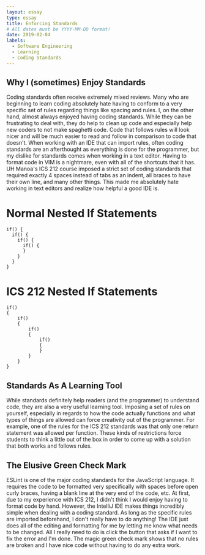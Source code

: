 ```yaml
---
layout: essay
type: essay
title: Enforcing Standards
# All dates must be YYYY-MM-DD format!
date: 2019-02-04
labels:
  - Software Engineering
  - Learning
  - Coding Standards
---
```


## Why I (sometimes) Enjoy Standards
Coding standards often receive extremely mixed reviews. Many who are beginning to learn coding absolutely hate having to conform to a very specific set of rules regarding things like spacing and rules. I, on the other hand, almost always enjoyed having coding standards. While they can be frustrating to deal with, they do help to clean up code and especially help new coders to not make spaghetti code. Code that follows rules will look nicer and will be much easier to read and follow in comparison to code that doesn't. When working with an IDE that can import rules, often coding standards are an afterthought as everything is done for the programmer, but my dislike for standards comes when working in a text editor. Having to format code in VIM is a nightmare, even with all of the shortcuts that it has. UH Manoa's ICS 212 course imposed a strict set of coding standards that required exactly 4 spaces instead of tabs as an indent, all braces to have their own line, and many other things. This made me absolutely hate working in text editors and realize how helpful a good IDE is.

# Normal Nested If Statements
```
if() {
  if() {
    if() {
      if() {
      }
    }
  }
}
```
# ICS 212 Nested If Statements
```
if()
{
    if()
    {
        if()
        {
            if()
            {
            }
        }
    }
}
```


## Standards As A Learning Tool
While standards definitely help readers (and the programmer) to understand code, they are also a very useful learning tool. Imposing a set of rules on yourself, especially in regards to how the code actually functions and what types of things are allowed can force creativity out of the programmer. For example, one of the rules for the ICS 212 standards was that only one return statement was allowed per function. These kinds of restrictions force students to think a little out of the box in order to come up with a solution that both works and follows rules.

## The Elusive Green Check Mark
ESLint is one of the major coding standards for the JavaScript language. It requires the code to be formatted very specifically with spaces before open curly braces, having a blank line at the very end of the code, etc. At first, due to my experience with ICS 212, I didn't think I would enjoy having to format code by hand. However, the IntelliJ IDE makes things incredibly simple when dealing with a coding standard. As long as the specific rules are imported beforehand, I don't really have to do anything! The IDE just does all of the editing and formatting for me by letting me know what needs to be changed. All I really need to do is click the button that asks if I want to fix the error and I'm done. The magic green check mark shows that no rules are broken and I have nice code without having to do any extra work.
